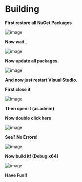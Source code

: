 # **Building** #

**First restore all NuGet Packages**

![image](https://user-images.githubusercontent.com/81165187/128634296-9e81cdd6-0096-475c-813d-95d1ab4be21c.png)

**Now wait..**

![image](https://user-images.githubusercontent.com/81165187/128634316-285f211a-f655-40e5-81ac-42c7d096090c.png)

**Now update all packages.**

![image](https://user-images.githubusercontent.com/81165187/128634399-5f0fb56e-9dd0-43ce-8648-49435c4ab826.png)

**And now just restart Visual Studio.**


**First close it**

![image](https://user-images.githubusercontent.com/81165187/128634948-30121f54-353d-41fa-9a77-e35590096573.png)


**Then open it (as admin)**

**Now double click here**

![image](https://user-images.githubusercontent.com/81165187/128634999-eee644a1-6cc5-4f6d-8dcf-ce2eab3f1f2c.png)

**See? No Errors!**

![image](https://user-images.githubusercontent.com/81165187/128635037-4901d46b-1bf5-45f0-8dbe-a172ea838d71.png)

**Now build it! (Debug x64)**

![image](https://user-images.githubusercontent.com/81165187/128635065-12c0b0f7-ea9a-4e67-95da-6917dac5d758.png)

**Have Fun!!**

